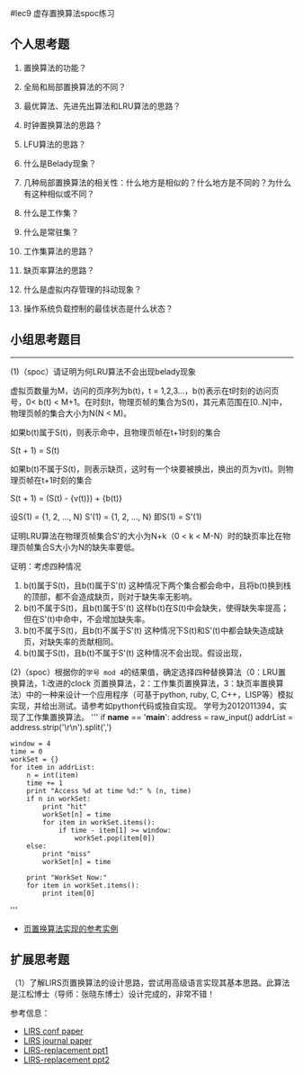 #lec9 虚存置换算法spoc练习

## 个人思考题
1. 置换算法的功能？

2. 全局和局部置换算法的不同？

3. 最优算法、先进先出算法和LRU算法的思路？

4. 时钟置换算法的思路？

5. LFU算法的思路？

6. 什么是Belady现象？

7. 几种局部置换算法的相关性：什么地方是相似的？什么地方是不同的？为什么有这种相似或不同？

8. 什么是工作集？

9. 什么是常驻集？

10. 工作集算法的思路？

11. 缺页率算法的思路？

12. 什么是虚拟内存管理的抖动现象？

13. 操作系统负载控制的最佳状态是什么状态？

## 小组思考题目

----
(1)（spoc）请证明为何LRU算法不会出现belady现象

虚拟页数量为M，访问的页序列为b(t)，t = 1,2,3...，b(t)表示在t时刻的访问页号，0< b(t) < M+1。在时刻t，物理页帧的集合为S(t)，其元素范围在[0..N]中，物理页帧的集合大小为N(N < M)。

如果b(t)属于S(t)，则表示命中，且物理页帧在t+1时刻的集合

S(t + 1) = S(t)

如果b(t)不属于S(t)，则表示缺页，这时有一个块要被换出，换出的页为v(t)。则物理页帧在t+1时刻的集合

S(t + 1) = (S(t) - {v(t)}) + {b(t)}

设S(1) = {1, 2, ..., N} S'(1) = {1, 2, ..., N} 即S(1) = S'(1)
 
证明LRU算法在物理页帧集合S'的大小为N+k（0 < k < M-N）时的缺页率比在物理页帧集合S大小为N的缺失率要低。

证明：考虑四种情况

1. b(t)属于S(t)，且b(t)属于S'(t)
   这种情况下两个集合都会命中，且将b(t)换到栈的顶部，都不会造成缺页，则对于缺失率无影响。
2. b(t)不属于S(t)，且b(t)属于S'(t)
   这样b(t)在S(t)中会缺失，使得缺失率提高；但在S'(t)中命中，不会增加缺失率。
3. b(t)不属于S(t)，且b(t)不属于S'(t)
   这种情况下S(t)和S'(t)中都会缺失造成缺页，对缺失率的贡献相同。
4. b(t)属于S(t)，且b(t)不属于S'(t)
   这种情况不会出现。假设出现，

(2)（spoc）根据你的`学号 mod 4`的结果值，确定选择四种替换算法（0：LRU置换算法，1:改进的clock 页置换算法，2：工作集页置换算法，3：缺页率置换算法）中的一种来设计一个应用程序（可基于python, ruby, C, C++，LISP等）模拟实现，并给出测试。请参考如python代码或独自实现。
学号为2012011394，实现了工作集置换算法。
'''
if __name__ == '__main__':
    address = raw_input()
    addrList = address.strip('\r\n').split(',')

    window = 4
    time = 0
    workSet = {}
    for item in addrList:
        n = int(item)
        time += 1
        print "Access %d at time %d:" % (n, time)
        if n in workSet:
            print "hit"
            workSet[n] = time
            for item in workSet.items():
                if time - item[1] >= window:
                    workSet.pop(item[0])
        else:
            print "miss"
            workSet[n] = time

        print "WorkSet Now:"
        for item in workSet.items():
            print item[0]
'''
 - [页置换算法实现的参考实例](https://github.com/chyyuu/ucore_lab/blob/master/related_info/lab3/page-replacement-policy.py)
 
## 扩展思考题
（1）了解LIRS页置换算法的设计思路，尝试用高级语言实现其基本思路。此算法是江松博士（导师：张晓东博士）设计完成的，非常不错！

参考信息：

 - [LIRS conf paper](http://www.ece.eng.wayne.edu/~sjiang/pubs/papers/jiang02_LIRS.pdf)
 - [LIRS journal paper](http://www.ece.eng.wayne.edu/~sjiang/pubs/papers/jiang05_LIRS.pdf)
 - [LIRS-replacement ppt1](http://dragonstar.ict.ac.cn/course_09/XD_Zhang/(6)-LIRS-replacement.pdf)
 - [LIRS-replacement ppt2](http://www.ece.eng.wayne.edu/~sjiang/Projects/LIRS/sig02.ppt)
